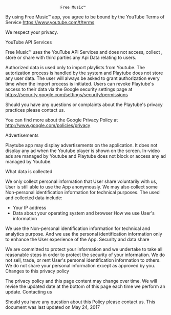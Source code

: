                             Free Music™
                                 
  By using Free Music™ app, you agree to be bound by the YouTube Terms of Service https://www.youtube.com/t/terms

We respect your privacy.

YouTube API Services

Free Music™ uses the YouTube API Services and does not access, collect , store or share with third parties any Api Data relating to users.

Authorized data is used only to import playlists from Youtube. The autorization process is handled by the system and Playtube does not store any user data. The user will always be asked to grant authorization every time when the import process is initiated. Users can revoke Playtube's access to their data via the Google security settings page at https://security.google.com/settings/security/permissions

Should you have any questions or complaints about the Playtube's privacy practices please contact us.

You can find more about the Google Privacy Policy at http://www.google.com/policies/privacy

Advertisements

Playtube app may display advertisements on the application. It does not display any ad when the Youtube player is shown on the screen. In-video ads are managed by Youtube and Playtube does not block or access any ad managed by Youtube.

What data is collected

We only collect personal information that User share voluntarily with us, User is still able to use the App anonymously. We may also collect some Non-personal identification information for technical purposes.
The used and collected data include:

* Your IP address
* Data about your operating system and browser
How we use User's information

We use the Non-personal identification information for technical and analytics purpose. And we use the personal identification information only to enhance the User experience of the App.
Security and data share

We are committed to protect your information and we undertake to take all reasonable steps in order to protect the security of your information. We do not sell, trade, or rent User's personal identification information to others. We do not share your personal information except as approved by you.
Changes to this privacy policy

The privacy policy and this page content may change over time. We will revise the updated date at the bottom of this page each time we perform an update.
Contacting us

Should you have any question about this Policy please contact us.
This document was last updated on May 24, 2017
